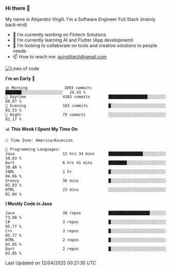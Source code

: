 ### Hi there 👋

My name is Alejandro Virgili. I'm a Software Engineer Full Stack (mainly back-end)


- 🔭 I’m currently working on Fintech Solutions
- 🌱 I’m currently learning AI and Flutter (App development)
- 👯 I’m looking to collaborate on tools and creative solutions to people needs
- 📫 How to reach me: avirgilitech@gmail.com
  
<!--START_SECTION:waka-->
![Lines of code](https://img.shields.io/badge/From%20Hello%20World%20I%27ve%20Written-733.3%20thousand%20lines%20of%20code-blue)

**I'm an Early 🐤** 

```text
🌞 Morning                1893 commits        ███████░░░░░░░░░░░░░░░░░░   29.43 % 
🌆 Daytime                4302 commits        █████████████████░░░░░░░░   66.87 % 
🌃 Evening                163 commits         █░░░░░░░░░░░░░░░░░░░░░░░░   02.53 % 
🌙 Night                  75 commits          ░░░░░░░░░░░░░░░░░░░░░░░░░   01.17 % 
```


📊 **This Week I Spent My Time On** 

```text
🕑︎ Time Zone: America/Asuncion

💬 Programming Languages: 
Java                     12 hrs 34 mins      ███████████████░░░░░░░░░░   58.03 % 
Dart                     6 hrs 41 mins       ████████░░░░░░░░░░░░░░░░░   30.88 % 
YAML                     1 hr                █░░░░░░░░░░░░░░░░░░░░░░░░   04.66 % 
Groovy                   36 mins             █░░░░░░░░░░░░░░░░░░░░░░░░   02.83 % 
HTML                     23 mins             ░░░░░░░░░░░░░░░░░░░░░░░░░   01.84 % 
```

**I Mostly Code in Java** 

```text
Java                     38 repos            ██████████████████░░░░░░░   73.08 % 
C#                       3 repos             █░░░░░░░░░░░░░░░░░░░░░░░░   05.77 % 
C++                      3 repos             █░░░░░░░░░░░░░░░░░░░░░░░░   05.77 % 
HTML                     2 repos             █░░░░░░░░░░░░░░░░░░░░░░░░   03.85 % 
Dart                     2 repos             █░░░░░░░░░░░░░░░░░░░░░░░░   03.85 % 
```




 Last Updated on 12/04/2025 00:21:35 UTC
<!--END_SECTION:waka-->
